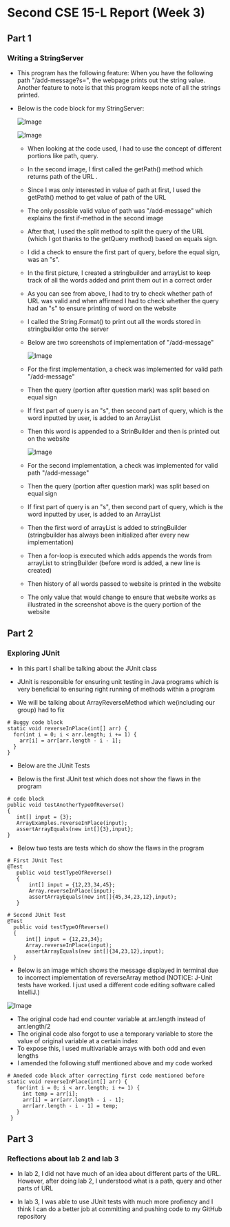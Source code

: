 # Second CSE 15-L Report (Week 3)

## Part 1
### Writing a StringServer

* This program has the following feature:
When you have the following path "/add-message?s=<string>", the webpage prints out the string value.
Another feature to note is that this program keeps note of all the strings printed.
  
* Below is the code block for my StringServer:
  
  ![Image](Code1.png)
  
  ![Image](webpagescreenshot.jpg)
  
  * When looking at the code used, I had to use the concept of different portions like path, query.
  
  * In the second image, I first called the getPath() method which returns path of the URL . 
  
  * Since I was only interested in value of path at first, I used the getPath() method to get value of path of the URL
  
  * The only possible valid value of path was "/add-message" which explains the first if-method in the second image
  
  * After that, I used the split method to split the query of the URL (which I got thanks to the getQuery method) based on equals sign.  
  
  * I did a check to ensure the first part of query, before the equal sign, was an "s". 
  
  * In the first picture, I created a stringbuilder and arrayList to keep track of all the words added and print them out in a correct order
  
  * As you can see from above, I had to try to check whether path of URL was valid and when affirmed I had to check whether the query had an "s" to ensure
    printing of word on the website 
  
  * I called the String.Format() to print out all the words stored in stringbuilder onto the server 
  
  * Below are two screenshots of implementation of "/add-message"
  
    ![Image](Screenshot1.png)
  
 
  * For the first implementation, a check was implemented for valid path "/add-message"
  
  * Then the query (portion after question mark) was split based on equal sign
  
  * If first part of query is an "s", then second part of query, which is the word inputted by user, is added to an ArrayList
  
  * Then this word is appended to a StrinBuilder and then is printed out on the website
  
  
    ![Image](Screenshot2.png)
  
  * For the second implementation, a check was implemented for valid path "/add-message"
  
  * Then the query (portion after question mark) was split based on equal sign
  
  * If first part of query is an "s", then second part of query, which is the word inputted by user, is added to an ArrayList
  
  * Then the first word of arrayList is added to stringBuilder (stringbuilder has always been initialized after every new implementation)
  
  * Then a for-loop is executed which adds appends the words from arrayList to stringBuilder (before word is added, a new line is created)
  
  * Then history of all words passed to website is printed in the website
  
  
  
  * The only value that would change to ensure that website works as illustrated in the screenshot above is the query portion of the website
  

## Part 2
### Exploring JUnit
  
 * In this part I shall be talking about the JUnit class
  
 * JUnit is responsible for ensuring unit testing in Java programs which is very beneficial to ensuring right running of methods within a program
  
 * We will be talking about ArrayReverseMethod which we(including our group) had to fix
  
  ```
# Buggy code block
 static void reverseInPlace(int[] arr) {
    for(int i = 0; i < arr.length; i += 1) {
      arr[i] = arr[arr.length - i - 1];
    }
  }
```
 
   * Below are the JUnit Tests
 
* Below is the first JUnit test which does not show the flaws in the program
                                  
 ```
# code block
 public void testAnotherTypeOfReverse()
 {
    int[] input = {3};
    ArrayExamples.reverseInPlace(input);
    assertArrayEquals(new int[]{3},input};                              
 }  
```
                                  
* Below two tests are tests which do show the flaws in the program     
                                  
 ```
# First JUnit Test
@Test
    public void testTypeOfReverse()
    {
        int[] input = {12,23,34,45};
        Array.reverseInPlace(input);
        assertArrayEquals(new int[]{45,34,23,12},input);
    }                               
```
                                  
  ```
# Second JUnit Test
@Test
    public void testTypeOfReverse()
    {
        int[] input = {12,23,34};
        Array.reverseInPlace(input);
        assertArrayEquals(new int[]{34,23,12},input);
    } 
```
                                  
* Below is an image which shows the message displayed in terminal due to incorrect implementation of reverseArray method 
  (NOTICE: J-Unit tests have worked. I just used a different code editing software called IntelliJ.)
                                  
![Image](Exception.jpg)                              

                                  
                                  
* The original code had end counter variable at arr.length instead of arr.length/2
* The original code also forgot to use a temporary variable to store the value of original variable at a certain index
* To expose this, I used multivariable arrays with both odd and even lengths
* I amended the following stuff mentioned above and my code worked
                                  
 ```
# Ameded code block after correcting first code mentioned before
static void reverseInPlace(int[] arr) {
    for(int i = 0; i < arr.length; i += 1) {
      int temp = arr[i];
      arr[i] = arr[arr.length - i - 1];
      arr[arr.length - i - 1] = temp;
    }
  }
```

                                                                 
## Part 3
### Reflections about lab 2 and lab 3                              
                                  
 * In lab 2, I did not have much of an idea about different parts of the URL. However, after doing lab 2, I understood what is a path, query and other parts of URL
  
 * In lab 3, I was able to use JUnit tests with much more profiency and I think I can do a better job at committing and pushing code to my GitHub repository 
                                  
                                  

